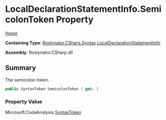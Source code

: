 # LocalDeclarationStatementInfo\.SemicolonToken Property <a name="_Top"></a>

[Home](../../../../../README.md)

**Containing Type**: [Roslynator.CSharp.Syntax](../../README.md#_Top)\.[LocalDeclarationStatementInfo](../README.md#_Top)

**Assembly**: Roslynator\.CSharp\.dll

## Summary

The semicolon token\.

```csharp
public SyntaxToken SemicolonToken { get; }
```

### Property Value

Microsoft\.CodeAnalysis\.[SyntaxToken](https://docs.microsoft.com/en-us/dotnet/api/microsoft.codeanalysis.syntaxtoken)

